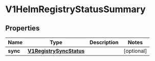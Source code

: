 # V1HelmRegistryStatusSummary

## Properties
Name | Type | Description | Notes
------------ | ------------- | ------------- | -------------
**sync** | [**V1RegistrySyncStatus**](V1RegistrySyncStatus.md) |  |  [optional]
